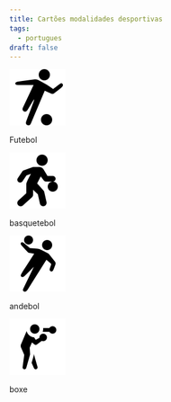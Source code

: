 ```yaml
---
title: Cartões modalidades desportivas
tags:
  - portugues
draft: false
---
```

<e-card color="1">
<div>

![](/img/icons8-futebol-100.png)

</div>
<div>Futebol</div>
</e-card>

<e-card color="2">
<div>

![](/img/icons8-basquetebol-100.png)

</div>
<div>basquetebol</div>
</e-card>

<e-card color="3">
<div>

![](/img/icons8-andebol-100.png)

</div>
<div>andebol</div>
</e-card>

<e-card color="4">
<div>

![](/img/icons8-boxe-100.png)

</div>
<div>boxe</div>
</e-card>